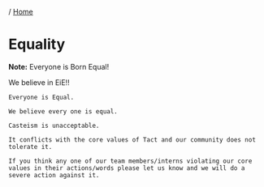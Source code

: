 / [Home](index.md)

# Equality

**Note:** Everyone is Born Equal!



We believe in EiE!!
```
Everyone is Equal.

We believe every one is equal.

Casteism is unacceptable.

It conflicts with the core values of Tact and our community does not tolerate it.

If you think any one of our team members/interns violating our core values in their actions/words please let us know and we will do a severe action against it.
```

